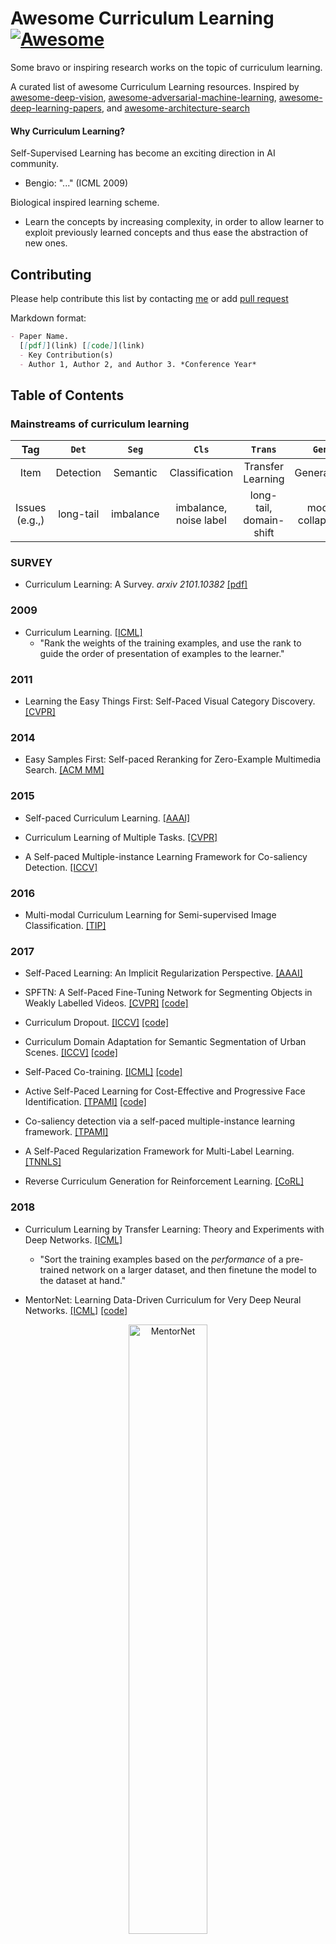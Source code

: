 # Awesome Curriculum Learning[![Awesome](https://awesome.re/badge.svg)](https://awesome.re)
Some bravo or inspiring research works on the topic of curriculum learning.

A curated list of awesome Curriculum Learning resources. Inspired by [awesome-deep-vision](https://github.com/kjw0612/awesome-deep-vision), [awesome-adversarial-machine-learning](https://github.com/yenchenlin/awesome-adversarial-machine-learning), [awesome-deep-learning-papers](https://github.com/terryum/awesome-deep-learning-papers), and [awesome-architecture-search](https://github.com/markdtw/awesome-architecture-search)

#### Why Curriculum Learning?
Self-Supervised Learning has become an exciting direction in AI community. 
  - Bengio: "..." (ICML 2009)
  
Biological inspired learning scheme.
  - Learn the concepts by increasing complexity, in order to allow learner to exploit previously learned concepts and thus ease the abstraction of new ones.

## Contributing

Please help contribute this list by contacting [me](https://github.com/Openning07/awesome-curriculum-learning) or add [pull request](https://github.com/Openning07/awesome-curriculum-learning/pulls)

Markdown format:
```markdown
- Paper Name.
  [[pdf]](link) [[code]](link)
  - Key Contribution(s)
  - Author 1, Author 2, and Author 3. *Conference Year*
```

## Table of Contents

### Mainstreams of curriculum learning

|  Tag  |        `Det`     |           `Seg`       |         `Cls`        |      `Trans`      |      `Gen`   |   `RL`  |    `Other`    |
|:-----:|:----------------:|:---------------------:|:--------------------:|:-----------------:|:------------:|:-------:|:-------------:|
| Item  |    Detection     | Semantic | Classification | Transfer Learning |  Generation  | Reinforcement Learning | others |
|  Issues (e.g.,)  | long-tail | imbalance | imbalance, noise label | long-tail, domain-shift |  mode collapose  | exploit V.S. explore |  -  |

### SURVEY
- Curriculum Learning: A Survey. *arxiv 2101.10382*
  [[pdf]](https://arxiv.org/pdf/2101.10382.pdf)

### 2009
- Curriculum Learning.
  [[ICML]](https://qmro.qmul.ac.uk/xmlui/bitstream/handle/123456789/15972/Bengio%2C%202009%20Curriculum%20Learning.pdf?sequence=1&isAllowed=y)
  - "Rank the weights of the training examples, and use the rank to guide the order of presentation of examples to the learner."

### 2011
- Learning the Easy Things First: Self-Paced Visual Category Discovery.
  [[CVPR]](https://vision.cs.utexas.edu/projects/easiness/easiness_cvpr2011.pdf)

### 2014
- Easy Samples First: Self-paced Reranking for Zero-Example Multimedia Search.
  [[ACM MM]](http://www.cs.cmu.edu/~lujiang/camera_ready_papers/ACM_MM_fp_2014.pdf)

### 2015
- Self-paced Curriculum Learning.
  [[AAAI]](http://www.cs.cmu.edu/~lujiang/camera_ready_papers/AAAI_SPCL_2015.pdf)

- Curriculum Learning of Multiple Tasks.
  [[CVPR]](https://openaccess.thecvf.com/content_cvpr_2015/papers/Pentina_Curriculum_Learning_of_2015_CVPR_paper.pdf)

- A Self-paced Multiple-instance Learning Framework for Co-saliency Detection.
  [[ICCV]](https://openaccess.thecvf.com/content_iccv_2015/papers/Zhang_A_Self-Paced_Multiple-Instance_ICCV_2015_paper.pdf)

### 2016
- Multi-modal Curriculum Learning for Semi-supervised Image Classification.
  [[TIP]](https://www.dcs.bbk.ac.uk/~sjmaybank/MultiModal.pdf)

### 2017
- Self-Paced Learning: An Implicit Regularization Perspective.
  [[AAAI]](https://www.researchgate.net/profile/Jian_Liang25/publication/303750070_Self-Paced_Learning_an_Implicit_Regularization_Perspective/links/5858e75b08ae3852d25555e3/Self-Paced-Learning-an-Implicit-Regularization-Perspective.pdf)
  
- SPFTN: A Self-Paced Fine-Tuning Network for Segmenting Objects in Weakly Labelled Videos.
  [[CVPR]](https://openaccess.thecvf.com/content_cvpr_2017/papers/Zhang_SPFTN_A_Self-Paced_CVPR_2017_paper.pdf) [[code]](https://github.com/VividLe/SPFTN)
  
- Curriculum Dropout.
  [[ICCV]](http://www.vision.jhu.edu/assets/MorerioICCV17.pdf) [[code]](https://github.com/pmorerio/curriculum-dropout)

- Curriculum Domain Adaptation for Semantic Segmentation of Urban Scenes.
  [[ICCV]](https://openaccess.thecvf.com/content_ICCV_2017/papers/Zhang_Curriculum_Domain_Adaptation_ICCV_2017_paper.pdf) [[code]](https://github.com/YangZhang4065/AdaptationSeg)

- Self-Paced Co-training.
  [[ICML]](http://proceedings.mlr.press/v70/ma17b/ma17b.pdf) [[code]](https://github.com/Flowerfan/Open-Reid)

- Active Self-Paced Learning for Cost-Effective and Progressive Face Identification.
  [[TPAMI]](https://arxiv.org/pdf/1701.03555.pdf) [[code]](https://github.com/kezewang/ASPL)

- Co-saliency detection via a self-paced multiple-instance learning framework.
  [[TPAMI]](https://ieeexplore.ieee.org/abstract/document/7469327)

- A Self-Paced Regularization Framework for Multi-Label Learning.
  [[TNNLS]](https://arxiv.org/pdf/1603.06708.pdf)

- Reverse Curriculum Generation for Reinforcement Learning.
  [[CoRL]](https://arxiv.org/pdf/1707.05300.pdf)

### 2018
- Curriculum Learning by Transfer Learning: Theory and Experiments with Deep Networks.
  [[ICML]](https://arxiv.org/pdf/1802.03796.pdf)
  - "Sort the training examples based on the *performance* of a pre-trained network on a larger dataset,
    and then finetune the model to the dataset at hand."
  
- MentorNet: Learning Data-Driven Curriculum for Very Deep Neural Networks.
  [[ICML]](http://proceedings.mlr.press/v80/jiang18c/jiang18c.pdf) [[code]](https://github.com/google/mentornet)
<p align="center">
  <img src="https://github.com/google/mentornet/blob/master/images/overview.png" alt="MentorNet" width="50%">
</p>

- CurriculumNet: Weakly Supervised Learning from Large-Scale Web Images.
  [[ECCV]](https://arxiv.org/pdf/1808.01097.pdf) [[code]](https://github.com/MalongTech/research-curriculumnet)

- Progressive Growing of GANs for Improved Quality, Stability, and Variation. `Gen`
  [[ICLR]](https://openreview.net/forum?id=Hk99zCeAb&noteId=Hk99zCeAb) [[code]](https://github.com/tkarras/progressive_growing_of_gans)
  - "The key idea is to grow both the generator and discriminator progressively: starting from a low resolution, we add new layers that model increasingly fine details as training progresses. This both speeds the training up and greatly stabilizes it, allowing us to produce images of unprecedented quality."
<p align="center">
  <img src="https://pic1.zhimg.com/80/v2-fdaeb2fb88c40b315420b89c96460105_1440w.jpg?source=1940ef5c" alt="Progressive growing of GANs" width="60%">
</p>

- Minimax curriculum learning: Machine teaching with desirable difficulties and scheduled diversity.
  [[ICLR]](https://openreview.net/pdf?id=BywyFQlAW)

- Learning to Teach with Dynamic Loss Functions.
  [[NeurIPS]](https://papers.nips.cc/paper/7882-learning-to-teach-with-dynamic-loss-functions.pdf)
  - "A good teacher not only provides his/her students with qualified teaching materials (e.g., textbooks), but also sets up appropriate learning objectives (e.g., course projects and exams) considering different situations of a student."

- Self-Paced Deep Learning for Weakly Supervised Object Detection.
  [[TPAMI]](https://arxiv.org/pdf/1605.07651.pdf)

- Unsupervised Feature Selection by Self-Paced Learning Regularization.
  [[Pattern Recognition Letters]](https://www.sciencedirect.com/science/article/abs/pii/S0167865518302782)

### 2019
- Transferable Curriculum for Weakly-Supervised Domain Adaptation.
  [[AAAI]](http://ise.thss.tsinghua.edu.cn/~mlong/doc/transferable-curriculum-aaai19.pdf) [[code]](https://github.com/thuml/TCL)

- Balanced Self-Paced Learning for Generative Adversarial Clustering Network.
  [[CVPR]](http://openaccess.thecvf.com/content_CVPR_2019/papers/Ghasedi_Balanced_Self-Paced_Learning_for_Generative_Adversarial_Clustering_Network_CVPR_2019_paper.pdf)

- Local to Global Learning: Gradually Adding Classes for Training Deep Neural Networks.
  [[CVPR]](https://openaccess.thecvf.com/content_CVPR_2019/papers/Cheng_Local_to_Global_Learning_Gradually_Adding_Classes_for_Training_Deep_CVPR_2019_paper.pdf) [[code]](https://github.com/piratehao/Local-to-Global-Learning-for-DNNs)

- Dynamic Curriculum Learning for Imbalanced Data Classification.
  [[ICCV]](https://arxiv.org/pdf/1901.06783.pdf) [[simple demo]](https://github.com/apeterswu/L2T_loss)

- Guided Curriculum Model Adaptation and Uncertainty-Aware Evaluation for Semantic Nighttime Image Segmentation.
  [[ICCV]](https://openaccess.thecvf.com/content_ICCV_2019/papers/Sakaridis_Guided_Curriculum_Model_Adaptation_and_Uncertainty-Aware_Evaluation_for_Semantic_Nighttime_ICCV_2019_paper.pdf) [[code]](https://www.trace.ethz.ch/publications/2019/GCMA_UIoU/)

- On The Power of Curriculum Learning in Training Deep Networks.
  [[pdf]](https://arxiv.org/pdf/1904.03626.pdf) *ICML*

- Data Parameters: A New Family of Parameters for Learning a Differentiable Curriculum.
  [[NeurIPS]](https://papers.nips.cc/paper/2019/file/926ffc0ca56636b9e73c565cf994ea5a-Paper.pdf) [[code]](https://github.com/apple/ml-data-parameters)

-Leveraging prior-knowledge for weakly supervised object detection under a collaborative self-paced curriculum learning framework.
  [[IJCV]](https://openreview.net/forum?id=Jv2tq4Opli)

- Curriculum Model Adaptation with Synthetic and Real Data for Semantic Foggy Scene Understanding.
  [[IJCV]](https://arxiv.org/pdf/1901.01415.pdf)

### 2020
- Breaking the Curse of Space Explosion: Towards Effcient NAS with Curriculum Search.
  [[ICML]](http://proceedings.mlr.press/v119/guo20b.html) [[code]](https://github.com/guoyongcs/CNAS)
<p align="center">
  <img src="https://github.com/guoyongcs/CNAS/blob/master/assets/cnas.jpg" alt="CNAS" width="45%">
</p>

- BBN: Bilateral-Branch Network with Cumulative Learning for Long-Tailed Visual Recognition.
  [[CVPR]](https://arxiv.org/abs/1912.02413) [[code]](https://github.com/Megvii-Nanjing/BBN)
<p align="center">
  <img src="https://github.com/Openning07/awesome-curriculum-learning/blob/master/images/BBN_CVPR20.png" alt="BBN" width="70%">
</p>

- Open Compound Domain Adaptation.
  [[CVPR]](https://arxiv.org/abs/1909.03403) [[code]](https://github.com/zhmiao/OpenCompoundDomainAdaptation-OCDA)
<p align="center">
  <img src="https://bair.berkeley.edu/static/blog/ocda/figure_4.png" alt="OCDA" width="65%">
</p>

- Curricularface: adaptive curriculum learning loss for deep face recognition.
  [[CVPR]](https://arxiv.org/pdf/2004.00288.pdf) [[code]](https://github.com/HuangYG123/CurricularFace)
  - "our CurricularFace adaptively adjusts the relative importance of easy and hard samples during different training stages. In each stage, different samples are assigned with different importance according to their corresponding difficultness."

- Curriculum Manager for Source Selection in Multi-Source Domain Adaptation.
  [[ECCV]](https://arxiv.org/pdf/2007.01261v1.pdf)[[code]](https://github.com/LoyoYang/CMSS)
  
- Content-Consistent Matching for Domain Adaptive Semantic Segmentation. `Seg`
  [[ECCV]](https://arxiv.org/pdf/2007.01261v1.pdf) [[code]](https://github.com/Solacex/CCM)
  - "to acquire those synthetic images that share similar distribution with the real ones in the target domain, so that the domain gap can be naturally alleviated by employing the content-consistent synthetic images for training."
  - "not all the source images could contribute to the improvement of adaptation performance, especially at certain training stages."
<p align="center">
  <img src="https://pic2.zhimg.com/80/v2-f6f3eb85a79f206b4f5524eaf43a71fd_1440w.jpg" alt="CMM" width="70%">
</p>

- DA-NAS: Data Adapted Pruning for Efficient Neural Architecture Search.
  [[ECCV]](http://www.ecva.net/papers/eccv_2020/papers_ECCV/papers/123720579.pdf)
  - "Our method is based on an interesting observation that the learning speed for blocks in deep neural networks is related to the difficulty of recognizing distinct categories. We carefully design a progressive data adapted pruning strategy for efficient architecture search. It will quickly trim low performed blocks on a subset of target dataset (e.g., easy classes), and then gradually find the best blocks on the whole target dataset."

- Label-similarity Curriculum Learning.
  [[ECCV]](https://arxiv.org/pdf/1911.06902.pdf) [[code]](https://github.com/speedystream/LCL)
  - "The idea is to use a probability distribution over classes as target label, where the class probabilities reflect the similarity to the true class. Gradually, this label representation is shifted towards the standard one-hot-encoding."

- Multi-Task Curriculum Framework for Open-Set Semi-Supervised Learning.
  [[ECCV]](https://arxiv.org/pdf/2007.11330.pdf) [[code]](https://github.com/YU1ut/Multi-Task-Curriculum-Framework-for-Open-Set-SSL)

- Semi-Supervised Semantic Segmentation via Dynamic Self-Training and Class-Balanced Curriculum.
  [[arXiv]](https://arxiv.org/abs/2004.08514) [[code]](https://github.com/voldemortX/DST-CBC)
  
- Evolutionary Population Curriculum for Scaling Multi-Agent Reinforcement Learning.
  [[ICLR]](https://arxiv.org/pdf/2003.10423.pdf)[[code]](https://github.com/qian18long/epciclr2020)
  - "Evolutionary Population Curriculum (EPC), a curriculum learning paradigm that scales up MultiAgent Reinforcement Learning (MARL) by progressively increasing the population of training agents in a stage-wise manner."

- Curriculum Loss: Robust Learning and Generalization Against Label Corruption.
  [[ICLR]](https://arxiv.org/pdf/1905.10045.pdf)

- Automatic Curriculum Learning through Value Disagreement.
  [[NeurIPS]](https://papers.nips.cc/paper/2020/file/566f0ea4f6c2e947f36795c8f58ba901-Paper.pdf)
  - " When biological agents learn, there is often an organized and meaningful order to which learning happens."
  - "Our key insight is that if we can sample goals at the frontier of the set of goals that an agent is able to reach, it will provide a significantly stronger learning signal compared to randomly sampled goals"
<p align="center">
  <img src="https://github.com/Openning07/awesome-curriculum-learning/blob/master/images/AutomaticCurriculumLearningThroughValueDisagreement.png" alt="CMM" width="65%">
</p>

- Curriculum by Smoothing.
  [[NeurIPS]](https://proceedings.neurips.cc/paper/2020/file/f6a673f09493afcd8b129a0bcf1cd5bc-Paper.pdf) [[code]](https://github.com/pairlab/CBS)

- Curriculum Learning by Dynamic Instance Hardness.
  [[NeurIPS]](https://papers.nips.cc/paper/2020/file/62000dee5a05a6a71de3a6127a68778a-Paper.pdf)

- Self-paced Contrastive Learning with Hybrid Memory for Domain Adaptive Object Re-ID.
  [[NeurIPS]](https://arxiv.org/pdf/2006.02713.pdf) [[code]](https://github.com/yxgeee/SpCL) [[zhihu]](https://zhuanlan.zhihu.com/p/269112325?utm_source=wechat_session&utm_medium=social&utm_oi=41299705069568&utm_content=group3_article&utm_campaign=shareopn&wechatShare=2&s_r=0)

- Self-Paced Deep Reinforcement Learning.
 [[NeurIPS]](https://papers.nips.cc/paper/2020/hash/68a9750337a418a86fe06c1991a1d64c-Abstract.html)
 
- SuperLoss: A Generic Loss for Robust Curriculum Learning.
  [[NeurIPS]](https://proceedings.neurips.cc/paper/2020/file/2cfa8f9e50e0f510ede9d12338a5f564-Paper.pdf) [[code]](https://github.com/AlanChou/Super-Loss)

- Curriculum Learning for Reinforcement Learning Domains: A Framework and Survey.
  [[JMLR]](https://jmlr.org/papers/volume21/20-212/20-212.pdf)

### 2021
- Curriculum Labeling: Revisiting Pseudo-Labeling for Semi-Supervised Learning.
  [[AAAI]](https://arxiv.org/pdf/2001.06001.pdf) [[code]](https://github.com/uvavision/Curriculum-Labeling)

- Robust Curriculum Learning: from clean label detection to noisy label self-correction.
  [[ICLR]](https://openreview.net/pdf?id=lmTWnm3coJJ) [[online review]](https://openreview.net/forum?id=lmTWnm3coJJ)
  - "Robust curriculum learning (RoCL) improves noisy label learning by periodical transitions from supervised learning of clean labeled data to self-supervision of wrongly-labeled data, where the data are selected according to training dynamics."

- Robust Early-Learning: Hindering The Memorization of Noisy Labels.
  [[ICLR]](https://openreview.net/pdf?id=Eql5b1_hTE4) [[online review]](https://openreview.net/forum?id=Eql5b1_hTE4)
  - "Robust early-learning: to reduce the side effect of noisy labels before early stopping and thus enhance the memorization of clean labels. Specifically, in each iteration, we divide all parameters into the critical and non-critical ones, and then perform different update rules for different types of parameters."

- When Do Curricula Work?
  [[ICLR (oral)]](https://openreview.net/pdf?id=tW4QEInpni)
  - "We find that for standard benchmark datasets, curricula have only marginal benefits, and that randomly ordered samples perform as well or better than curricula and anti-curricula, suggesting that any benefit is entirely due to the dynamic training set size. ... Our experiments demonstrate that curriculum, but not anti-curriculum or random ordering can indeed improve the performance either with limited training time budget or in the existence of noisy data."

- Curriculum Graph Co-Teaching for Multi-Target Domain Adaptation. `TL`
  [[CVPR]](https://arxiv.org/pdf/2104.00808.pdf) [[code]](https://github.com/Evgeneus/Graph-Domain-Adaptaion)
<p align="center">
  <img src="https://github.com/Evgeneus/Graph-Domain-Adaptaion/blob/master/data/pipeline.png" alt="Curriculum Graph Co-Teaching" width="80%">
</p>

- Unsupervised Curriculum Domain Adaptation for No-Reference Video Quality Assessment. `Cls`
  [[ICCV]](https://openaccess.thecvf.com/content/ICCV2021/papers/Chen_Unsupervised_Curriculum_Domain_Adaptation_for_No-Reference_Video_Quality_Assessment_ICCV_2021_paper.pdf) [[code]](https://github.com/cpf0079/UCDA)

- Adaptive Curriculum Learning.
  [[ICCV]](https://openaccess.thecvf.com/content/ICCV2021/papers/Kong_Adaptive_Curriculum_Learning_ICCV_2021_paper.pdf)

- Multi-Level Curriculum for Training A Distortion-Aware Barrel Distortion Rectification Model.
  [[ICCV]](https://openaccess.thecvf.com/content/ICCV2021/papers/Liao_Multi-Level_Curriculum_for_Training_a_Distortion-Aware_Barrel_Distortion_Rectification_Model_ICCV_2021_paper.pdf)

- TeachMyAgent: a Benchmark for Automatic Curriculum Learning in Deep RL.
  [[ICML]](https://arxiv.org/pdf/2103.09815.pdf) [[code]](https://github.com/flowersteam/TeachMyAgent)
<p align="center">
  <img src="https://github.com/flowersteam/TeachMyAgent/blob/master/TeachMyAgent/graphics/readme_graphics/global_schema.png" alt="TechMyAgent" width="52%">
</p>

- Self-Paced Context Evaluation for Contextual Reinforcement Learning.  `RL`
  [[ICCV]](https://arxiv.org/pdf/2106.05110.pdf)
  - "To improve sample efficiency for learning on such instances of a problem domain, we present Self-Paced Context Evaluation (SPaCE). Based on self-paced learning, \spc automatically generates \task curricula online with little computational overhead. To this end, SPaCE leverages information contained in state values during training to accelerate and improve training performance as well as generalization capabilities to new instances from the same problem domain."

- Curriculum Learning by Optimizing Learning Dynamics.
  [[AISTATS]](http://proceedings.mlr.press/v130/zhou21a/zhou21a.pdf) [[code]](https://github.com/tianyizhou/DoCL)
<p align="center">
  <img src="https://github.com/tianyizhou/DoCL/raw/main/docl_aistats2021_thumbnail.png" alt="DoCL" width="52%">
</p>

- FlexMatch: Boosting Semi-Supervised Learning with Curriculum Pseudo Labeling. `Cls`
  [[NeurIPS]](https://arxiv.org/pdf/2110.08263.pdf) [[code]](https://github.com/torchssl/torchssl)

- Learning with Noisy Correspondence for Cross-modal Matching.
  [[NeurIPS]](https://proceedings.neurips.cc/paper/2021/file/f5e62af885293cf4d511ceef31e61c80-Paper.pdf) [[code]](https://github.com/XLearning-SCU/2021-NeurIPS-NCR)
<p align="center">
  <img src="https://github.com/Openning07/awesome-curriculum-learning/blob/master/images/NCR_NeurIPS21.png" alt="NCR" width="85%">
</p>

- Self-Paced Contrastive Learning for Semi-Supervised Medical Image Segmentation with Meta-labels.
  [[NeurIPS]](https://proceedings.neurips.cc/paper/2021/file/8b5c8441a8ff8e151b191c53c1842a38-Paper.pdf)
  - "A self-paced learning strategy exploiting the weak annotations is proposed to further help the learning process and discriminate useful labels from noise."

- Curriculum Learning for Vision-and-Language Navigation.
  [[NeurIPS]](https://proceedings.neurips.cc/paper/2021/file/6f0442558302a6ededff195daf67f79b-Paper.pdf)
  - "We propose a novel curriculum- based training paradigm for VLN tasks that can balance human prior knowledge and agent learning progress about training samples."

### 2022
- Characterizing and overcoming the greedy nature of learning in multi-modal deep neural networks.
  [[ICML]](https://arxiv.org/pdf/2202.05306.pdf) [[code]](https://github.com/nyukat/greedy_multimodal_learning)
  - "We hypothesize that due to the greedy nature of learning in multi-modal deep neural networks, these models tend to rely on just one modality while under-fitting the other modalities. ... We propose an algorithm to balance the conditional learning speeds between modalities during training and demonstrate that it indeed addresses the issue of greedy learning."

- Pseudo-Labeled Auto-Curriculum Learning for Semi-Supervised Keypoint Localization.  `Seg`
  [[ICLR]](https://arxiv.org/pdf/2201.08613.pdf) [[open review]](https://openreview.net/forum?id=6Q52pZ-Th7N)
  - "We propose to automatically select reliable pseudo-labeled samples with a series of dynamic thresholds, which constitutes a learning curriculum."

- C-Planning: An Automatic Curriculum for Learning Goal-Reaching Tasks. `RL`
  [[ICLR]](https://openreview.net/pdf?id=K2JfSnLBD9) [[open review]](https://openreview.net/forum?id=K2JfSnLBD9)

- Curriculum learning as a tool to uncover learning principles in the brain.
  [[ICLR]](https://openreview.net/pdf?id=TpJMvo0_pu-) [[open review]](https://openreview.net/forum?id=TpJMvo0_pu-)
  
- It Takes Four to Tango: Multiagent Self Play for Automatic Curriculum Generation.
  [[ICLR]](https://openreview.net/pdf?id=q4tZR1Y-UIs) [[open review]](https://openreview.net/forum?id=q4tZR1Y-UIs)
  
- Boosted Curriculum Reinforcement Learning. `RL`
  [[ICLR]](https://openreview.net/pdf?id=anbBFlX1tJ1) [[open review]](https://openreview.net/forum?id=anbBFlX1tJ1)

- ST++: Make Self-Training Work Better for Semi-Supervised Semantic Segmentation.
  [[CVPR]](https://arxiv.org/pdf/2106.05095.pdf) [[code]](https://github.com/LiheYoung/ST-PlusPlus)
  - "propose a selective re-training scheme via prioritizing reliable unlabeled samples to safely exploit the whole unlabeled set in an easy-to-hard curriculum learning manner."

- Robust Cross-Modal Representation Learning with Progressive Self-Distillation.
  [[CVPR]](https://openaccess.thecvf.com/content/CVPR2022/papers/Andonian_Robust_Cross-Modal_Representation_Learning_With_Progressive_Self-Distillation_CVPR_2022_paper.pdf)
  - "The learning objective of vision-language approach of CLIP does not effectively account for the noisy many-to-many correspondences found in web-harvested image captioning datasets. To address this challenge, we introduce a novel training framework based on cross-modal contrastive learning that uses progressive self-distillation and soft image-text alignments to more efficiently learn robust representations from noisy data."
